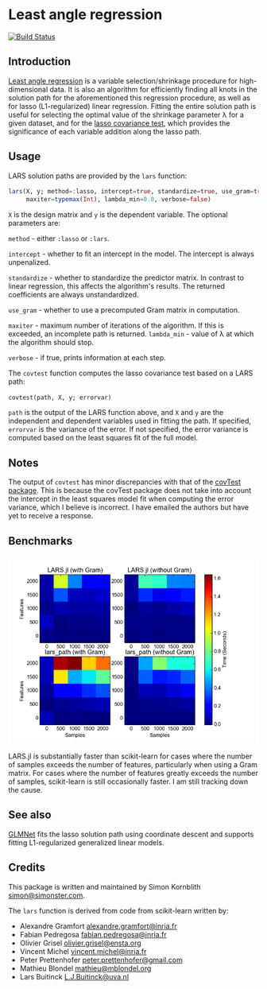 # Least angle regression

[![Build Status](https://travis-ci.org/simonster/LARS.jl.png)](https://travis-ci.org/simonster/LARS.jl)

## Introduction

[Least angle regression](http://en.wikipedia.org/wiki/Least-angle_regression)
is a variable selection/shrinkage procedure for high-dimensional data. It is
also an algorithm for efficiently finding all knots in the solution path for
the aforementioned this regression procedure, as well as for lasso
(L1-regularized) linear regression. Fitting the entire solution path is useful
for selecting the optimal value of the shrinkage parameter λ for a given
dataset, and for the [lasso covariance test](http://arxiv.org/abs/1301.7161),
which provides the significance of each variable addition along the lasso path.

## Usage

LARS solution paths are provided by the `lars` function:

```julia
lars(X, y; method=:lasso, intercept=true, standardize=true, use_gram=true,
     maxiter=typemax(Int), lambda_min=0.0, verbose=false)
```

`X` is the design matrix and `y` is the dependent variable. The optional parameters are:

`method` - either `:lasso` or `:lars`.

`intercept` - whether to fit an intercept in the model. The intercept is
always unpenalized.

`standardize` - whether to standardize the predictor matrix. In contrast to
linear regression, this affects the algorithm's results. The returned
coefficients are always unstandardized.

`use_gram` - whether to use a precomputed Gram matrix in computation.

`maxiter` - maximum number of iterations of the algorithm. If this is
exceeded, an incomplete path is returned. `lambda_min` - value of λ at which
the algorithm should stop.

`verbose` - if true, prints information at each step.

The `covtest` function computes the lasso covariance test based on a LARS path:

`covtest(path, X, y; errorvar)`

`path` is the output of the LARS function above, and `X` and `y` are the
independent and dependent variables used in fitting the path. If specified,
`errorvar` is the variance of the error. If not specified, the error variance
is computed based on the least squares fit of the full model.

## Notes

The output of `covtest` has minor discrepancies with that of the [covTest
package](http://cran.r-project.org/web/packages/covTest/index.html). This is
because the covTest package does not take into account the intercept in the
least squares model fit when computing the error variance, which I believe is
incorrect. I have emailed the authors but have yet to receive a response.

## Benchmarks

![scikit-learn Performance Comparison](/benchmark/performance.png)

LARS.jl is substantially faster than scikit-learn for cases where the number
of samples exceeds the number of features, particularly when using a Gram
matrix. For cases where the number of features greatly exceeds the number of
samples, scikit-learn is still occasionally faster. I am still tracking down
the cause.

## See also

[GLMNet](https://github.com/simonster/GLMNet.jl) fits the lasso solution path
using coordinate descent and supports fitting L1-regularized generalized
linear models.

## Credits

This package is written and maintained by Simon Kornblith <simon@simonster.com>.

The `lars` function is derived from code from scikit-learn written by:
- Alexandre Gramfort <alexandre.gramfort@inria.fr>
- Fabian Pedregosa <fabian.pedregosa@inria.fr>
- Olivier Grisel <olivier.grisel@ensta.org>
- Vincent Michel <vincent.michel@inria.fr>
- Peter Prettenhofer <peter.prettenhofer@gmail.com>
- Mathieu Blondel <mathieu@mblondel.org>
- Lars Buitinck <L.J.Buitinck@uva.nl>
